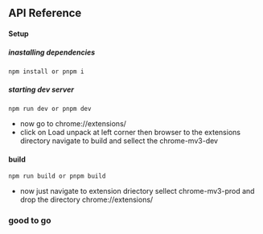 ## API Reference

#### Setup

##### inastalling dependencies
```
npm install or pnpm i 
```
##### starting dev server
```
npm run dev or pnpm dev
```

- now go to chrome://extensions/
- click on Load unpack at left corner then browser to the extensions directory navigate to build and sellect the chrome-mv3-dev 

#### build
```
npm run build or pnpm build
```

- now just navigate to extension driectory sellect chrome-mv3-prod  and drop the directory chrome://extensions/


### good to go 



